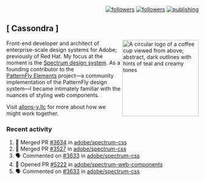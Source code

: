 <p align="right"><a rel="me" href="https://front-end.social/@castastrophe">
    <img alt="followers" title="Follow me on Mastodon" src="https://img.shields.io/mastodon/follow/109297102751309835?domain=https%3A%2F%2Ffront-end.social&label=Follow&logo=mastodon&logoColor=white&style=for-the-badge&labelColor=008080&color=006969"/></a>
  <a href="https://codepen.io/castastrophe/">
    <img alt="followers" title="Follow me on CodePen" src="https://img.shields.io/badge/23-1?color=640464&labelColor=7c007c&style=for-the-badge&logo=codepen&label=Follow"/></a>
<a href="https://castastrophe.medium.com/">
    <img alt="publishing" title="View articles on Medium" src="https://img.shields.io/badge/107-1?color=666&labelColor=444&label=subscribe&logo=medium&logoColor=white&style=for-the-badge"/></a>
</p>

## [&nbsp;Cassondra&nbsp;]

<img align="right" src="https://github-production-user-asset-6210df.s3.amazonaws.com/1840295/253016758-ba468774-1cd3-42c2-8f43-947b5eeb5edf.png" height="200" alt="A circular logo of a coffee cup viewed from above; abstract, dark outlines with hints of teal and creamy tones">

Front-end developer and architect of enterprise-scale design systems for Adobe; previously of Red Hat. My focus at the moment is the [Spectrum design system](https://github.com/adobe/spectrum-css). As a founding contributor to the [PatternFly&nbsp;Elements](https://github.com/patternfly/patternfly-elements) project&mdash;a community implementation of the PatternFly design system&mdash;I became intimately familiar with the nuances of styling web components.

Visit [allons-y.llc](http://allons-y.llc/) for more about how we might work together.

### Recent activity

<!--START_SECTION:activity-->
1. 🎉 Merged PR [#3634](https://github.com/adobe/spectrum-css/pull/3634) in [adobe/spectrum-css](https://github.com/adobe/spectrum-css)
2. 🎉 Merged PR [#3527](https://github.com/adobe/spectrum-css/pull/3527) in [adobe/spectrum-css](https://github.com/adobe/spectrum-css)
3. 🗣 Commented on [#3633](https://github.com/adobe/spectrum-css/pull/3633#issuecomment-2738262502) in [adobe/spectrum-css](https://github.com/adobe/spectrum-css)
4. 💪 Opened PR [#5222](https://github.com/adobe/spectrum-web-components/pull/5222) in [adobe/spectrum-web-components](https://github.com/adobe/spectrum-web-components)
5. 🗣 Commented on [#3633](https://github.com/adobe/spectrum-css/pull/3633#issuecomment-2738183502) in [adobe/spectrum-css](https://github.com/adobe/spectrum-css)
<!--END_SECTION:activity-->
